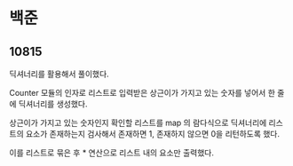 # 백준

## 10815

딕셔너리를 활용해서 풀이했다.

Counter 모듈의 인자로 리스트로 입력받은 상근이가 가지고 있는 숫자를 넣어서 한 줄에 딕셔너리를 생성했다.

상근이가 가지고 있는 숫자인지 확인할 리스트를 map 의 람다식으로 딕셔너리에 리스트의 요소가 존재하는지 검사해서 존재하면 1, 존재하지 않으면 0을 리턴하도록 했다.

이를 리스트로 묶은 후 * 연산으로 리스트 내의 요소만 출력했다.




